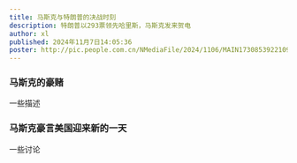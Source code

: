 ```yaml
---
title: 马斯克与特朗普的决战时刻
description: 特朗普以293票领先哈里斯，马斯克发来贺电
author: xl
published: 2024年11月7日14:05:36
poster: http://pic.people.com.cn/NMediaFile/2024/1106/MAIN1730853922109N60MTZ3JGU.jpg
---
```


### 马斯克的豪赌
  一些描述

### 马斯克豪言美国迎来新的一天
  一些讨论
